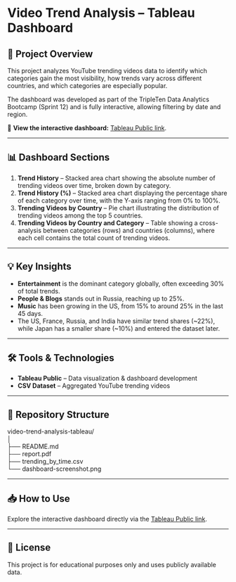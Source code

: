 # Video Trend Analysis – Tableau Dashboard

## 📌 Project Overview
This project analyzes YouTube trending videos data to identify which categories gain the most visibility, how trends vary across different countries, and which categories are especially popular.

The dashboard was developed as part of the TripleTen Data Analytics Bootcamp (Sprint 12) and is fully interactive, allowing filtering by date and region.

🔗 **View the interactive dashboard:** [Tableau Public link](https://public.tableau.com/app/profile/mateus.romano/viz/TT_S12/Dashboard).

---

## 📊 Dashboard Sections
1. **Trend History** – Stacked area chart showing the absolute number of trending videos over time, broken down by category.
2. **Trend History (%)** – Stacked area chart displaying the percentage share of each category over time, with the Y-axis ranging from 0% to 100%.
3. **Trending Videos by Country** – Pie chart illustrating the distribution of trending videos among the top 5 countries.
4. **Trending Videos by Country and Category** – Table showing a cross-analysis between categories (rows) and countries (columns), where each cell contains the total count of trending videos.

---

## 💡 Key Insights
- **Entertainment** is the dominant category globally, often exceeding 30% of total trends.
- **People & Blogs** stands out in Russia, reaching up to 25%.
- **Music** has been growing in the US, from 15% to around 25% in the last 45 days.
- The US, France, Russia, and India have similar trend shares (~22%), while Japan has a smaller share (~10%) and entered the dataset later.

---

## 🛠️ Tools & Technologies
- **Tableau Public** – Data visualization & dashboard development
- **CSV Dataset** – Aggregated YouTube trending videos

---

## 📂 Repository Structure

video-trend-analysis-tableau/  
│  
├── README.md  
├── report.pdf  
├── trending_by_time.csv  
└── dashboard-screenshot.png  

---

## 📥 How to Use
Explore the interactive dashboard directly via the [Tableau Public link](https://public.tableau.com/app/profile/mateus.romano/viz/TT_S12/Dashboard).

---

## 📄 License
This project is for educational purposes only and uses publicly available data.




 
